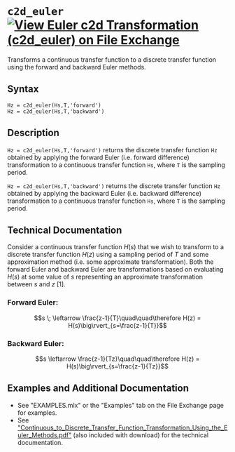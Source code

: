 # `c2d_euler` [![View Euler c2d Transformation (c2d_euler) on File Exchange](https://www.mathworks.com/matlabcentral/images/matlab-file-exchange.svg)](https://www.mathworks.com/matlabcentral/fileexchange/90267-euler-c2d-transformation-c2d_euler)

Transforms a continuous transfer function to a discrete transfer function using the forward and backward Euler methods.



## Syntax

`Hz = c2d_euler(Hs,T,'forward')` \
`Hz = c2d_euler(Hs,T,'backward')`


## Description

`Hz = c2d_euler(Hs,T,'forward')` returns the discrete transfer function `Hz` obtained by applying the forward Euler (i.e. forward difference) transformation to a continuous transfer function `Hs`, where `T` is the sampling period.

`Hz = c2d_euler(Hs,T,'backward')` returns the discrete transfer function `Hz` obtained by applying the backward Euler (i.e. backward difference) transformation to a continuous transfer function `Hs`, where `T` is the sampling period.


## Technical Documentation

Consider a continuous transfer function $H(s)$ that we wish to transform to a discrete transfer function $H(z)$ using a sampling period of $T$ and some approximation method (i.e. some approximate transformation). Both the forward Euler and backward Euler are transformations based on evaluating $H(s)$ at some value of $s$ representing an approximate transformation between $s$ and $z$ [1].


### Forward Euler:

$$s \; \leftarrow \frac{z-1}{T}\quad\quad\therefore  H(z) = H(s)\big\rvert_{s=\frac{z-1}{T}}$$


### Backward Euler:

$$s \leftarrow \frac{z-1}{Tz}\quad\quad\therefore  H(z) = H(s)\big\rvert_{s=\frac{z-1}{Tz}}$$


## Examples and Additional Documentation

   -  See "EXAMPLES.mlx" or the "Examples" tab on the File Exchange page for examples.
   -  See ["Continuous_to_Discrete_Transfer_Function_Transformation_Using_the_Euler_Methods.pdf"](https://tamaskis.github.io/documentation/Continuous_to_Discrete_Transfer_Function_Transformation_Using_the_Euler_Methods.pdf) (also included with download) for the technical documentation.

